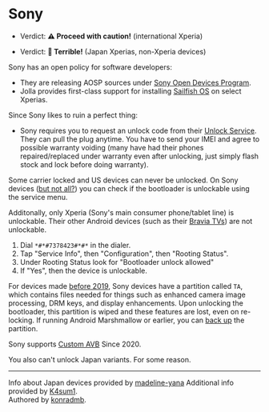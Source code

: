 # Sony

- Verdict: **⚠️ Proceed with caution!** (international Xperia)

- Verdict: **🍅 Terrible!** (Japan Xperias, non-Xperia devices)

Sony has an open policy for software developers:
- They are releasing AOSP sources under [Sony Open Devices Program].
- Jolla provides first-class support for installing [Sailfish OS] on select Xperias.

Since Sony likes to ruin a perfect thing:
- Sony requires you to request an unlock code from their [Unlock Service]. They can pull the plug anytime. You have to send your IMEI and agree to possible warranty voiding (many have had their phones repaired/replaced under warranty even after unlocking, just simply flash stock and lock before doing warranty).

Some carrier locked and US devices can never be unlocked. On Sony devices ([but not all?][service-menu-gone]) you can check if the bootloader is unlockable using the service menu.

Additonally, only Xperia (Sony's main consumer phone/tablet line) is unlockable. Their other Android devices (such as their [Bravia TVs][Bravia unlock]) are not unlockable.

1. Dial `*#*#7378423#*#*` in the dialer.
2. Tap "Service Info", then "Configuration", then "Rooting Status".
3. Under Rooting Status look for "Bootloader unlock allowed"
4. If "Yes", then the device is unlockable.

For devices made [before 2019][TA patch 2019], Sony devices have a partition called `TA`, which contains files needed for things such as enhanced camera image processing, DRM keys, and display enhancements. Upon unlocking the bootloader, this partition is wiped and these features are lost, even on re-locking. If running Android Marshmallow or earlier, you can [back up][TA backup] the partition. 

Sony supports [Custom AVB](../../README.md#custom-avb-keys) Since 2020.

You also can't unlock Japan variants. For some reason.

***
Info about Japan devices provided by [madeline-yana](https://github.com/madeline-yana)
Additional info provided by [K4sum1](https://github.com/K4sum1).<br/>
Authored by [konradmb](https://github.com/konradmb).

[Sony Open Devices Program]:https://developer.sony.com/open-source/aosp-on-xperia-open-devices
[Sailfish OS]:https://shop.jolla.com/
[Unlock Service]:https://developer.sony.com/open-source/aosp-on-xperia-open-devices/get-started/unlock-bootloader
[service-menu-gone]:https://www.reddit.com/r/SonyXperia/comments/qir0ze/what_happened_to_the_service_menu/
[TA patch 2019]:https://www.reddit.com/r/SonyXperia/comments/1199y1j/what_are_the_consequences_of_getting_rid_off_the/
[TA backup]:https://together.jolla.com/question/168711/xperia-x-backup-ta-partition-before-unlocking-bootloader/
[Bravia unlock]:https://pro-bravia.sony.net/data/bz40h/ProBRAVIA_SecurityWhitePaper.pdf
